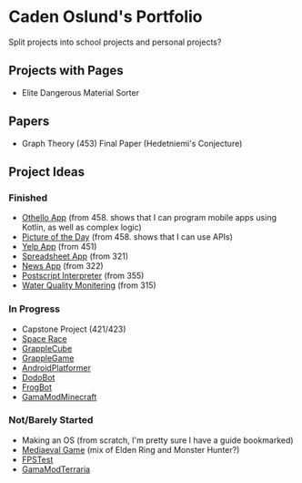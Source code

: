 # Caden Oslund's Portfolio

Split projects into school projects and personal projects?

## Projects with Pages

* Elite Dangerous Material Sorter

## Papers

* Graph Theory (453) Final Paper (Hedetniemi's Conjecture)

## Project Ideas

### Finished

* [Othello App](https://github.com/AdmiralGama/OthelloMobileApp) (from 458. shows that I can program mobile apps using Kotlin, as well as complex logic)
* [Picture of the Day](https://github.com/AdmiralGama/PictureOfTheDayMobileApp) (from 458. shows that I can use APIs)
* [Yelp App](https://github.com/AdmiralGama/YelpDatabaseApp) (from 451)
* [Spreadsheet App](https://github.com/AdmiralGama/SpreadsheetApp) (from 321)
* [News App](https://github.com/AdmiralGama/NewsApp) (from 322)
* [Postscript Interpreter](https://github.com/AdmiralGama/PostscriptInterpreter) (from 355)
* [Water Quality Monitering](https://github.com/AdmiralGama/WaterQualityMonitoringModel) (from 315)

### In Progress

* Capstone Project (421/423)
* [Space Race](https://github.com/AdmiralGama/SpaceRace)
* [GrappleCube](https://github.com/AdmiralGama/GrappleCube)
* [GrappleGame](https://github.com/AdmiralGama/GrappleGame)
* [AndroidPlatformer](https://github.com/AdmiralGama/AndroidPlatformer)
* [DodoBot](https://github.com/AdmiralGama/DodoBot)
* [FrogBot](https://github.com/AdmiralGama/FrogBot)
* [GamaModMinecraft](https://github.com/AdmiralGama/GamaModMinecraft)

### Not/Barely Started

* Making an OS (from scratch, I'm pretty sure I have a guide bookmarked)
* [Mediaeval Game](https://dev.azure.com/AdmiralGama/Mediaeval%20Game) (mix of Elden Ring and Monster Hunter?)
* [FPSTest](https://github.com/AdmiralGama/FPSTest)
* [GamaModTerraria](https://github.com/AdmiralGama/GamaModTerraria)